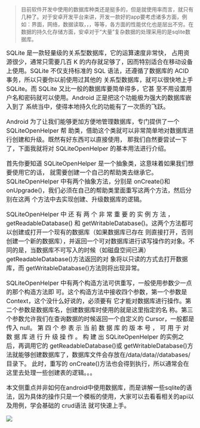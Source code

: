 > 目前软件开发中使用的数据库种类还是挺多的，但是就使用率而言，就只有几种了。对于安卓开发平台来讲，开发一款好的app要考虑诸多方面，例如：界面，网络，数据读取，，，等等，各方面的性能优化也是层出不穷。在数据的持久化存储方面，安卓对于“大量”复杂数据的处理采用的是sqlite数据库。

<font size=3>SQLite 是一款轻量级的关系型数据库，它的运算速度非常快， 占用资源很少，通常只需要几百 K 的内存就足够了，因而特别适合在移动设备上使用。SQLite 不仅支持标准的 SQL 语法，还遵循了数据库的 ACID 事务，所以只要你以前使用过其他的 关系型数据库，就可以很快地上手 SQLite。而 SQLite 又比一般的数据库要简单得多，它甚 至不用设置用户名和密码就可以使用。Android 正是把这个功能极为强大的数据库嵌入到了 系统当中，使得本地持久化的功能有了一次质的飞跃。

Android 为了让我们能够更加方便地管理数据库，专门提供了一个 SQLiteOpenHelper 帮 助类，借助这个类就可以非常简单地对数据库进行创建和升级。既然有好东西可以直接使用， 那我们自然要尝试一下了，下面我就将对 SQLiteOpenHelper 的基本用法进行介绍。

首先你要知道 SQLiteOpenHelper 是一个抽象类，这意味着如果我们想要使用它的话， 就需要创建一个自己的帮助类去继承它。SQLiteOpenHelper 中有两个抽象方法，分别是 onCreate()和 onUpgrade()，我们必须在自己的帮助类里面重写这两个方法，然后分别在这两 个方法中去实现创建、升级数据库的逻辑。

SQLiteOpenHelper 中 还 有 两 个 非 常 重 要 的 实 例 方 法 ， getReadableDatabase() 和 getWritableDatabase()。这两个方法都可以创建或打开一个现有的数据库（如果数据库已存在 则直接打开，否则创建一个新的数据库），并返回一个可对数据库进行读写操作的对象。不 同的是，当数据库不可写入的时候（如磁盘空间已满）getReadableDatabase()方法返回的对 象将以只读的方式去打开数据库，而 getWritableDatabase()方法则将出现异常。

SQLiteOpenHelper 中有两个构造方法可供重写，一般使用参数少一点的那个构造方法即 可。这个构造方法中接收四个参数，第一个参数是 Context，这个没什么好说的，必须要有 它才能对数据库进行操作。第二个参数是数据库名，创建数据库时使用的就是这里指定的名 称。第三个参数允许我们在查询数据的时候返回一个自定义的 Cursor，一般都是传入 null。 第 四 个 参 表 示 当 前 数 据 库 的 版 本 号 ， 可 用 于 对 数 据 库 进 行 升 级 操 作 。 构 建 出 SQLiteOpenHelper 的实例之后，再调用它的 getReadableDatabase()或 getWritableDatabase()方法就能够创建数据库了，数据库文件会存放在/data/data/<package name>/databases/目录下。 
此时，重写的 onCreate()方法也会得到执行，所以通常会在这里去处理一些创建表的逻辑。。。

本文侧重点并非如何在android中使用数据库，而是讲解一些sqlite的语法，因为具体的操作只是一个模板的使用，大家可以去看看相关的api以及用例，学会基础的 crud语法 就可快速上手。


![](http://i.imgur.com/i3xE5SR.png)

